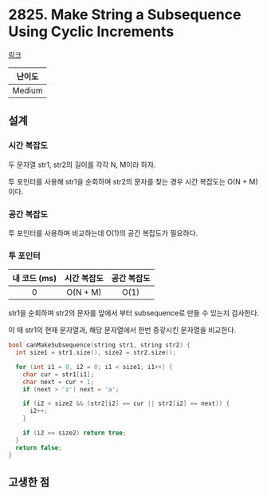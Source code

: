 # 2825. Make String a Subsequence Using Cyclic Increments

[링크](https://leetcode.com/problems/make-string-a-subsequence-using-cyclic-increments/description/)

| 난이도 |
| :----: |
| Medium |

## 설계

### 시간 복잡도

두 문자열 str1, str2의 길이를 각각 N, M이라 하자.

투 포인터를 사용해 str1을 순회하며 str2의 문자를 찾는 경우 시간 복잡도는 O(N + M)이다.

### 공간 복잡도

투 포인터를 사용하며 비교하는데 O(1)의 공간 복잡도가 필요하다.

### 투 포인터

| 내 코드 (ms) | 시간 복잡도 | 공간 복잡도 |
| :----------: | :---------: | :---------: |
|      0       |  O(N + M)   |    O(1)     |

str1을 순회하며 str2의 문자를 앞에서 부터 subsequence로 만들 수 있는지 검사한다.

이 때 str1의 현재 문자열과, 해당 문자열에서 한번 증갛시킨 문자열을 비교한다.

```cpp
bool canMakeSubsequence(string str1, string str2) {
  int size1 = str1.size(), size2 = str2.size();

  for (int i1 = 0, i2 = 0; i1 < size1; i1++) {
    char cur = str1[i1];
    char next = cur + 1;
    if (next > 'z') next = 'a';

    if (i2 < size2 && (str2[i2] == cur || str2[i2] == next)) {
      i2++;
    }

    if (i2 == size2) return true;
  }
  return false;
}
```

## 고생한 점
